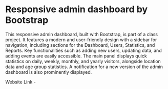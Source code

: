 # Responsive admin dashboard by Bootstrap

This responsive admin dashboard, built with Bootstrap, is part of a class project. It features a modern and user-friendly design with a sidebar for navigation, including sections for the Dashboard, Users, Statistics, and Reports. Key functionalities such as adding new users, updating data, and adding events are easily accessible. The main panel displays quick statistics on daily, weekly, monthly, and yearly visitors, alongside location data and age group statistics. A notification for a new version of the admin dashboard is also prominently displayed.

Website Link -
